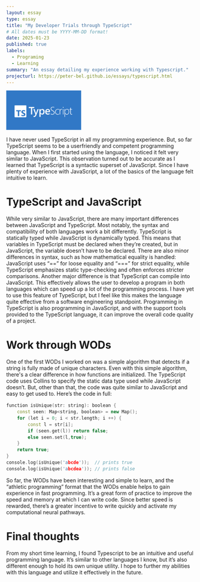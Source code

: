 ```yaml
---
layout: essay
type: essay
title: "My Developer Trials through TypeScript"
# All dates must be YYYY-MM-DD format!
date: 2025-01-23
published: true
labels:
  - Programing
  - Learning
summary: "An essay detailing my experience working with Typescript."
projecturl: https://peter-bel.github.io/essays/typescript.html
---
```


<img width="200px" class="rounded float-start pe-4" src="../img/typeS_im.png">

I have never used TypeScript in all my programming experience. But, so far TypeScript seems to be a userfriendly and competent programming language. When I first started using the language, I noticed it felt very similar to JavaScript. This observation turned out to be accurate as I learned that TypeScript is a syntactic superset of JavaScript. Since I have plenty of experience with JavaScript, a lot of the basics of the language felt intuitive to learn. 

# TypeScript and JavaScript

While very similar to JavaScript, there are many important differences between JavaScript and TypeScript. Most notably, the syntax and compatibility of both languages work a bit differently. TypeScript is statically typed while JavaScript is dynamically typed. This means that variables in TypeScript must be declared when they’re created, but in JavaScript, the variable doesn’t have to be declared. There are also minor differences in syntax, such as how mathematical equality is handled: JavaScript uses “==” for loose equality and “===” for strict equality, while TypeScript emphasizes static type-checking and often enforces stricter comparisons. Another major difference is that TypeScript can compile into JavaScript. This effectively allows the user to develop a program in both languages which can speed up a lot of the programming process. I have yet to use this feature of TypeScript, but I feel like this makes the language quite effective from a software engineering standpoint. Programming in TypeScript is also programming in JavaScript, and with the support tools provided to the TypeScript language, it can improve the overall code quality of a project.

# Work through WODs

One of the first WODs I worked on was a simple algorithm that detects if a string is fully made of unique characters. Even with this simple algorithm, there's a clear difference in how functions are initialized. The TypeScript code uses Collins to specify the static data type used while JavaScript doesn’t. But, other than that, the code was quite similar to JavaScript and easy to get used to. Here’s the code in full:

```cpp
function isUnique(str: string): boolean {
    const seen: Map<string, boolean> = new Map();
    for (let i = 0; i < str.length; i ++) {
        const l = str[i];
        if (seen.get(l)) return false;
        else seen.set(l,true);
    }
    return true;
}
console.log(isUnique('abcde'));  // prints true
console.log(isUnique('abcdea')); // prints false
```
So far, the WODs have been interesting and simple to learn, and the “athletic programming” format that the WODs enable helps to gain experience in fast programming. It’s a great form of practice to improve the speed and memory at which I can write code. Since better speed is rewarded, there’s a greater incentive to write quickly and activate my computational neural pathways.

# Final thoughts

From my short time learning, I found Typescript to be an intuitive and useful programming language. It’s similar to other languages I know, but it’s also different enough to hold its own unique utility. I hope to further my abilities with this language and utilize it effectively in the future. 
